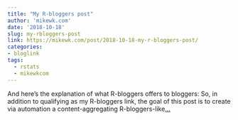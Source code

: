 ```yaml
---
title: "My R-bloggers post"
author: 'mikewk.com'
date: '2018-10-18'
slug: my-rbloggers-post
link: https://mikewk.com/post/2018-10-18-my-r-bloggers-post/
categories:
- bloglink
tags:
  - rstats
  - mikewkcom
---
```


And here’s the explanation of what R-bloggers offers to bloggers: So, in addition to qualifying as my R-bloggers link, the goal of this post is to create via automation a content-aggregating R-bloggers-like[... <i class="fas fa-external-link-alt"></i>](https://mikewk.com/post/2018-10-18-my-r-bloggers-post/)

